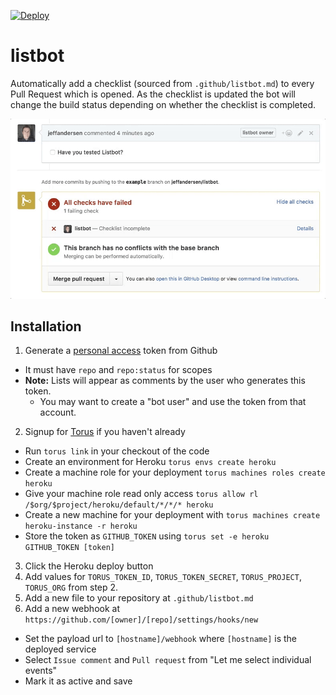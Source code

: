 [![Deploy](https://www.herokucdn.com/deploy/button.png)](https://heroku.com/deploy)

# listbot

Automatically add a checklist (sourced from `.github/listbot.md`) to every Pull Request which is opened. As the checklist is updated the bot will change the build status depending on whether the checklist is completed.

![](./preview.gif)

## Installation

1. Generate a [personal access](https://github.com/settings/tokens) token from Github
 - It must have `repo` and `repo:status` for scopes
 - **Note:** Lists will appear as comments by the user who generates this token.
   - You may want to create a "bot user" and use the token from that account.
2. Signup for [Torus](https://torus.sh) if you haven't already
 - Run `torus link` in your checkout of the code
 - Create an environment for Heroku `torus envs create heroku`
 -  Create a machine role for your deployment `torus machines roles create heroku`
 - Give your machine role read only access `torus allow rl /$org/$project/heroku/default/*/*/* heroku`
 - Create a new machine for your deployment with `torus machines create heroku-instance -r heroku`
 -  Store the token as `GITHUB_TOKEN` using `torus set -e heroku GITHUB_TOKEN [token]`
3. Click the Heroku deploy button
4. Add values for `TORUS_TOKEN_ID`, `TORUS_TOKEN_SECRET`, `TORUS_PROJECT`, `TORUS_ORG` from step 2.
5. Add a new file to your repository at `.github/listbot.md`
6. Add a new webhook at `https://github.com/[owner]/[repo]/settings/hooks/new`
 - Set the payload url to `[hostname]/webhook` where `[hostname]` is the deployed service
 - Select `Issue comment` and `Pull request` from "Let me select individual events"
 - Mark it as active and save
